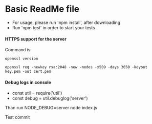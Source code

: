 # Basic ReadMe file
* For usage, please run 'npm install', after downloading
* Run 'npm test' in order to start your tests


#### HTTPS support for the server
Command is:
```
openssl version
```
```
openssl req -newkey rsa:2048 -new -nodes -x509 -days 3650 -keyout key.pem -out cert.pem
```

#### Debug logs in console
* const util = require('util')
* const debug = util.debuglog('server')

Than run NODE_DEBUG=server node index.js

Test commit
